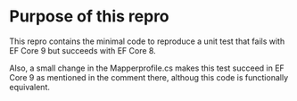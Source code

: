 # Purpose of this repro

This repro contains the minimal code to reproduce a unit test that fails with EF Core 9 but succeeds with EF Core 8.

Also, a small change in the Mapperprofile.cs makes this test succeed in EF Core 9 as mentioned in the comment there, althoug this code is functionally equivalent.
